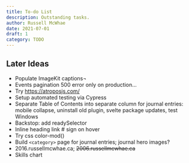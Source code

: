 ```yaml
---
title: To-do List
description: Outstanding tasks.
author: Russell McWhae
date: 2021-07-01
draft: 1
category: TODO
---
```


## Later Ideas

-   Populate ImageKit captions¬
-   Events pagination 500 error only on production…
-   Try https://atroposjs.com/
-   Setup automated testing via Cypress
-   Separate Table of Contents into separate column for journal entries: mobile collapse, uninstall old plugin, svelte package updates, test Windows
-   Backstop: add readySelector
-   Inline heading link # sign on hover
-   Try css color-mod()
-   Build `<category>` page for journal entries; journal hero images?
-   2016.russellmcwhae.ca; ~~2006.russellmcwhae.ca~~
-   Skills chart
